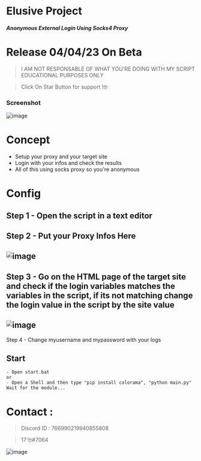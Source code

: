 # Elusive Project

##### Anonymous External Login Using Socks4 Proxy

# Release 04/04/23 On Beta

> I AM NOT RESPONSABLE OF WHAT YOU'RE DOING WITH MY SCRIPT
> EDUCATIONAL PURPOSES ONLY

> Click On Star Button for support !🤓

### Screenshot

![image](https://user-images.githubusercontent.com/93615583/229850588-ab428bc9-efb8-46c2-9a30-04a0cdacc2db.png)

# Concept 

- Setup your proxy and your target site
- Login with your infos and check the results
- All of this using socks proxy so you're anonymous

# Config

Step 1 - Open the script in a text editor
-
Step 2 - Put your Proxy Infos Here 
-
![image](https://user-images.githubusercontent.com/93615583/229851527-01d003a8-b4c4-4c38-8222-93a5eae2c4ba.png)
-
Step 3 - Go on the HTML page of the target site and check if the login variables matches the variables in the script, if its not matching change the login value in the script by the site value 
-
![image](https://user-images.githubusercontent.com/93615583/229851636-e970be34-c4a1-4e96-83a5-ad2f67154a8f.png)
-
Step 4 - Change myusername and mypassword with your logs


## Start 
```
- Open start.bat 
or
- Open a Shell and then type "pip install colorama", "python main.py"
Wait for the module...

```

# Contact : 
> Discord ID : 766990219940855808

> 17'🤓#7064                      



![image](https://media.discordapp.net/attachments/945746542424387615/945778865727479958/20220205_130153.gif)


